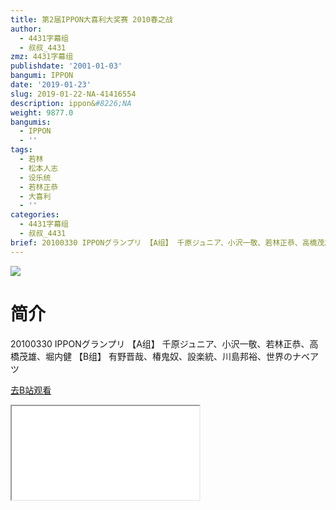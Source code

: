 ```yaml
---
title: 第2届IPPON大喜利大奖赛 2010春之战
author:
  - 4431字幕组
  - 叔叔_4431
zmz: 4431字幕组
publishdate: '2001-01-03'
bangumi: IPPON
date: '2019-01-23'
slug: 2019-01-22-NA-41416554
description: ippon&#8226;NA
weight: 9877.0
bangumis:
  - IPPON
  - ''
tags:
  - 若林
  - 松本人志
  - 设乐统
  - 若林正恭
  - 大喜利
  - ''
categories:
  - 4431字幕组
  - 叔叔_4431
brief: 20100330 IPPONグランプリ 【A组】 千原ジュニア、小沢一敬、若林正恭、高橋茂雄、堀内健 【B组】 有野晋哉、椿鬼奴、設楽統、川島邦裕、世界のナベアツ
---
```

![](https://i.imgur.com/tahm0TS.jpg)
# 简介  
20100330 IPPONグランプリ
【A组】
千原ジュニア、小沢一敬、若林正恭、高橋茂雄、堀内健
【B组】
有野晋哉、椿鬼奴、設楽統、川島邦裕、世界のナベアツ  

[去B站观看](https://www.bilibili.com/video/av41416554/)
<div class ="resp-container"><iframe class="testiframe" src="//player.bilibili.com/player.html?aid=41416554"", scrolling="no", allowfullscreen="true" > </iframe></div> 
